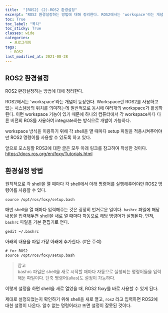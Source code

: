 ```yaml
---
title:  "[ROS2] (2)-ROS2 환경설정"
excerpt: "ROS2 환경설정하는 방법에 대해 정리한다. ROS2에서는 'workspace'라는 개념이 등장한다."
toc: True
toc_label: "목차"
toc_sticky: True
classes: wide
categories:
  - 프로그래밍
tags:
  - ROS2
last_modified_at: 2021-08-28
---
```


## ROS2 환경설정
ROS2 환경설정하는 방법에 대해 정리한다.

ROS2에서는 'workspace'라는 개념이 등장한다. Workspace란 ROS2를 사용하고 있는 시스템상의 위치를 의미하는데 일반적으로 동시에 여러개의 workspace가 활성화 된다. 이런 workspace 기능이 있기 때문에 하나의 컴퓨터에서 각 workspace마다 다른 버전의 ROS를 사용하여 integrate하는 방식으로 개발이 가능하다.

workspace 방식을 이용하기 위해 각 shell을 열 때마다 setup 파일을 적용시켜주어야만 ROS2 명령어를 사용할 수 있도록 하고 있다.

앞으로 포스팅할 ROS2에 대한 글은 모두 아래 링크를 참고하여 작성한 것이다.
<https://docs.ros.org/en/foxy/Tutorials.html>

## 환경설정 방법
원칙적으로 각 shell을 열 때마다 각 shell에서 아래 명령어를 실행해주어야만 ROS2 명령어를 사용할 수 있다.

```
source /opt/ros/foxy/setup.bash
```

매번 shell을 열 때마다 입력해주는 것은 굉장히 번거로운 일이다. `bashrc` 파일에 해당 내용을 입력해두면 shell을 새로 열 때마다 자동으로 해당 명령어가 실행된다. 먼저, `bashrc` 파일을 기본 편집기로 연다.

```
gedit ~/.bashrc
```

아래의 내용을 파일 가장 아래에 추가한다. (#은 주석)

```
# for ROS2
source /opt/ros/foxy/setup.bash
```

> 참고  
bashrc 파일은 shell을 새로 시작할 때마다 자동으로 실행되는 명령어들을 입력해둔 파일이다. 단축 명령어(alias)도 설정이 가능하다.

이렇게 설정을 하면 shell을 새로 열었을 때, ROS2 foxy를 바로 사용할 수 있게 된다.

제대로 설정되었는지 확인하기 위해 shell을 새로 열고, `ros2` 라고 입력하면 ROS2에 대한 설명이 나온다. 알수 없는 명령어라고 뜨면 설정이 잘못된 것이다.